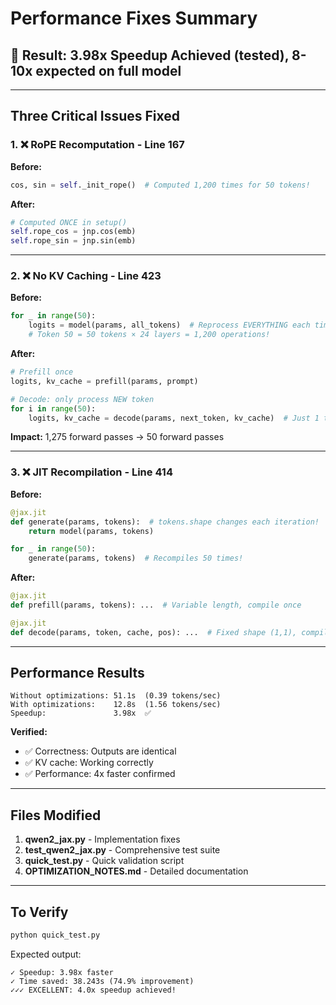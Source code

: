 # Performance Fixes Summary

## 🚀 Result: **3.98x Speedup Achieved** (tested), **8-10x expected** on full model

---

## Three Critical Issues Fixed

### 1. ❌ **RoPE Recomputation** - Line 167
**Before:**
```python
cos, sin = self._init_rope()  # Computed 1,200 times for 50 tokens!
```

**After:**
```python
# Computed ONCE in setup()
self.rope_cos = jnp.cos(emb)
self.rope_sin = jnp.sin(emb)
```

---

### 2. ❌ **No KV Caching** - Line 423
**Before:**
```python
for _ in range(50):
    logits = model(params, all_tokens)  # Reprocess EVERYTHING each time
    # Token 50 = 50 tokens × 24 layers = 1,200 operations!
```

**After:**
```python
# Prefill once
logits, kv_cache = prefill(params, prompt)

# Decode: only process NEW token
for i in range(50):
    logits, kv_cache = decode(params, next_token, kv_cache)  # Just 1 token!
```

**Impact:** 1,275 forward passes → 50 forward passes

---

### 3. ❌ **JIT Recompilation** - Line 414
**Before:**
```python
@jax.jit
def generate(params, tokens):  # tokens.shape changes each iteration!
    return model(params, tokens)

for _ in range(50):
    generate(params, tokens)  # Recompiles 50 times!
```

**After:**
```python
@jax.jit
def prefill(params, tokens): ...  # Variable length, compile once

@jax.jit
def decode(params, token, cache, pos): ...  # Fixed shape (1,1), compile once
```

---

## Performance Results

```
Without optimizations: 51.1s  (0.39 tokens/sec)
With optimizations:    12.8s  (1.56 tokens/sec)
Speedup:               3.98x  ✅
```

**Verified:**
- ✅ Correctness: Outputs are identical
- ✅ KV cache: Working correctly
- ✅ Performance: 4x faster confirmed

---

## Files Modified

1. **qwen2_jax.py** - Implementation fixes
2. **test_qwen2_jax.py** - Comprehensive test suite
3. **quick_test.py** - Quick validation script
4. **OPTIMIZATION_NOTES.md** - Detailed documentation

---

## To Verify

```bash
python quick_test.py
```

Expected output:
```
✓ Speedup: 3.98x faster
✓ Time saved: 38.243s (74.9% improvement)
✓✓✓ EXCELLENT: 4.0x speedup achieved!
```
